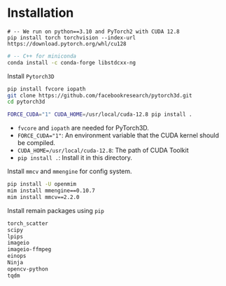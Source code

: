 # Installation 
```
# -- We run on python==3.10 and PyTorch2 with CUDA 12.8  
pip install torch torchvision --index-url https://download.pytorch.org/whl/cu128 
```

```bash
# -- C++ for miniconda 
conda install -c conda-forge libstdcxx-ng
```

Install `Pytorch3D` 
```bash
pip install fvcore iopath
git clone https://github.com/facebookresearch/pytorch3d.git
cd pytorch3d 

FORCE_CUDA="1" CUDA_HOME=/usr/local/cuda-12.8 pip install .
```
* `fvcore` and `iopath` are needed for PyTorch3D. 
* `FORCE_CUDA="1"`: An environment variable that the CUDA kernel should be compiled.
* `CUDA_HOME=/usr/local/cuda-12.8`: The path of CUDA Toolkit
* `pip install .`: Install it in this directory.



Install `mmcv` and `mmengine` for config system.
```bash
pip install -U openmim
mim install mmengine==0.10.7
mim install mmcv==2.2.0
```

Install remain packages using `pip`
```bash
torch_scatter
scipy
lpips
imageio
imageio-ffmpeg
einops
Ninja
opencv-python
tqdm
```
